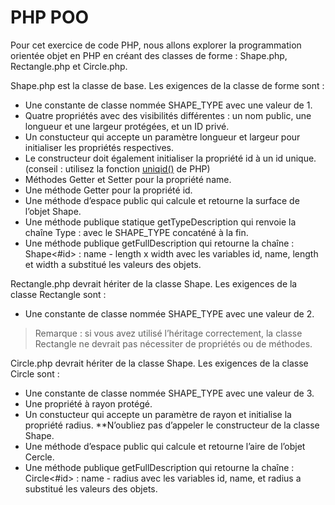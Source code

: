 # PHP POO

Pour cet exercice de code PHP, nous allons explorer la programmation orientée objet en PHP en créant des classes de forme : Shape.php, Rectangle.php et Circle.php.

Shape.php est la classe de base. Les exigences de la classe de forme sont :
- Une constante de classe nommée SHAPE_TYPE avec une valeur de 1.
- Quatre propriétés avec des visibilités différentes : un nom public, une longueur et une largeur protégées, et un ID privé.
- Un constucteur qui accepte un paramètre longueur et largeur pour initialiser les propriétés respectives.
- Le constructeur doit également initialiser la propriété id à un id unique. (conseil : utilisez la fonction [uniqid()](https://www.php.net/uniqid) de PHP)
- Méthodes Getter et Setter pour la propriété name.
- Une méthode Getter pour la propriété id.
- Une méthode d’espace public qui calcule et retourne la surface de l’objet Shape.
- Une méthode publique statique getTypeDescription qui renvoie la chaîne Type : avec le SHAPE_TYPE concaténé à la fin.
- Une méthode publique getFullDescription qui retourne la chaîne : Shape<#id> : name - length x width avec les variables id, name, length et width a substitué les valeurs des objets.

Rectangle.php devrait hériter de la classe Shape. Les exigences de la classe Rectangle sont :
- Une constante de classe nommée SHAPE_TYPE avec une valeur de 2.

> Remarque : si vous avez utilisé l’héritage correctement, la classe Rectangle ne devrait pas nécessiter de propriétés ou de méthodes.

Circle.php devrait hériter de la classe Shape. Les exigences de la classe Circle sont :
- Une constante de classe nommée SHAPE_TYPE avec une valeur de 3.
- Une propriété à rayon protégé.
- Un constucteur qui accepte un paramètre de rayon et initialise la propriété radius. **N’oubliez pas d’appeler le constructeur de la classe Shape.
- Une méthode d’espace public qui calcule et retourne l’aire de l’objet Cercle.
- Une méthode publique getFullDescription qui retourne la chaîne : Circle<#id> : name - radius avec les variables id, name, et radius a substitué les valeurs des objets.